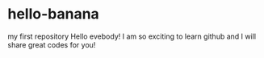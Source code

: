 # hello-banana
my first repository
Hello evebody! I am so exciting to learn github and I will share great codes for you!
